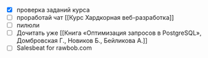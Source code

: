 - [x] проверка заданий курса
- [ ] проработай чат [[Курс Хардкорная веб-разработка]]
- [ ] пилюли
- [ ] Дочитать уже [[Книга «Оптимизация запросов в PostgreSQL», Домбровская Г., Новиков Б., Бейликова А.]]
- [ ] Salesbeat for rawbob.com